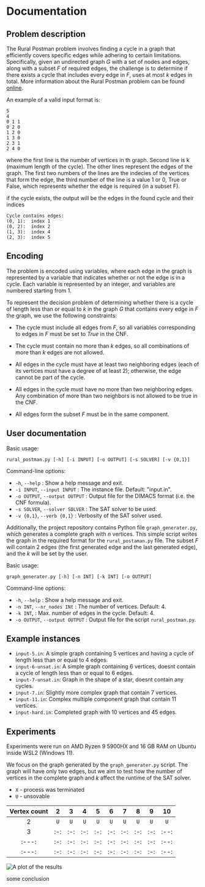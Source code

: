 # Documentation

## Problem description

The Rural Postman problem involves finding a cycle in a graph that efficiently covers specific edges while adhering to certain limitations. 
Specifically, given an undirected graph $G$ with a set of nodes and edges, along with a subset $F$ of required edges, the challenge is to determine 
if there exists a cycle that includes every edge in $F$, uses at most $k$ edges in total. More information about the Rural Postman problem can be found [online](https://en.wikipedia.org/wiki/Chinese_postman_problem).

An example of a valid input format is:

```
5
4
0 1 1
0 2 0
1 2 0
1 3 0
2 3 1
2 4 0
```

where the first line is the number of vertices in th graph. Second line is k (maximum length of the cycle). 
The other lines represent the edges of the graph. The first two numbers of the lines are the indecies of the vertices 
that form the edge, the third number of the line is a value 1 or 0, True or False, which represents whether the edge is required (in a subset F).

if the cycle exists, the output will be the edges in the found cycle and their indices

```
Cycle contains edges:
(0, 1):  index 1
(0, 2):  index 2
(1, 3):  index 4
(2, 3):  index 5
```

## Encoding
The problem is encoded using variables, where each edge in the graph is represented by a variable that indicates whether or not the edge is in a cycle. Each variable is represented by an integer, and variables are numbered starting from 1.

To represent the decision problem of determining whether there is a cycle of length less than or equal to $k$ in the graph $G$ that contains every edge in $F$ the graph, we use the following constraints:

- The cycle must include all edges from $F$, so all variables corresponding to edges in $F$ must be set to $True$ in the CNF.

- The cycle must contain no more than $k$ edges, so all combinations of more than $k$ edges are not allowed.

- All edges in the cycle must have at least two neighboring edges (each of its vertices must have a degree of at least 2); otherwise, the edge cannot be part of the cycle.

- All edges in the cycle must have no more than two neighboring edges. Any combination of more than two neighbors is not allowed to be true in the CNF.

- All edges form the subset $F$ must be in the same component.


## User documentation

Basic usage: 
```
rural_postman.py [-h] [-i INPUT] [-o OUTPUT] [-s SOLVER] [-v {0,1}]
```

Command-line options:

* `-h`, `--help` : Show a help message and exit.
* `-i INPUT`, `--input INPUT` : The instance file. Default: "input.in".
* `-o OUTPUT`, `--output OUTPUT` : Output file for the DIMACS format (i.e. the CNF formula).
* `-s SOLVER`, `--solver SOLVER` : The SAT solver to be used.
*  `-v {0,1}`, `--verb {0,1}` :  Verbosity of the SAT solver used.


Additionally, the project repository contains Python file `graph_generater.py`, which generates a complete graph with $n$ vertices. This simple script writes the graph in the required format for the `rural_postaman.py` file. The subset $F$ will contain 2 edges (the first generated edge and the last generated edge), and the $k$ will be set by the user.

Basic usage: 
```
graph_generater.py [-h] [-n INT] [-k INT] [-o OUTPUT]
```

Command-line options:

* `-h`, `--help` : Show a help message and exit.
* `-n INT`, `--nr_nodes INt` : The number of vertices. Default: 4.
* `-k INT`, : Max. number of edges in the cycle. Default: 4.
* `-o OUTPUT`, `--output OUTPUT` : Output file for the script `rural_postman.py`.

## Example instances

* `input-5.in`: A simple graph containing 5 vertices and having a cycle of length less than or equal to 4 edges.
* `input-6-unsat.in`: A simple graph containing 6 vertices, doesnt contain a cycle of length less than or equal to 6 edges.
* `input-7-unsat.in`: Graph in the shape of a star, doesnt contain any cycles. 
* `input-7.in`: Slightly more complex graph that contain 7 vertices.
* `input-11.in`: Complex multiple component graph that contain 11 vertices. 
* `input-hard.in`: Completed graph with 10 vertices and 45 edges.

## Experiments

Experiments were run on AMD Ryzen 9 5900HX and 16 GB RAM on Ubuntu inside WSL2 (Windows 11).

We focus on the graph generated by the `graph_generater.py` script. The graph will have only two edges, but we aim to test how the number of vertices in the complete graph and $k$ affect the runtime of the SAT solver.


* `X` - process was terminated
* `U` - unsovable

| Vertex count | 2  | 3 | 4 | 5 | 6 | 7 | 8 | 9 | 10 |
| :---:        |:----:|:-:|:-:|:-:|:-:|:-:|:-:|:-:|:-:|
| 2            |`U` |`U`|`U`|`U`|`U`|`U`|`U` |`U`|`U`|
| 3        |:-:|:-:|:-:|:-:|:-:|:-:|:-:|:-:|:--:|
| :---:        |:-:|:-:|:-:|:-:|:-:|:-:|:-:|:-:|:--:|
| :---:        |:-:|:-:|:-:|:-:|:-:|:-:|:-:|:-:|:--:|


![A plot of the results](----)

some conclusion

